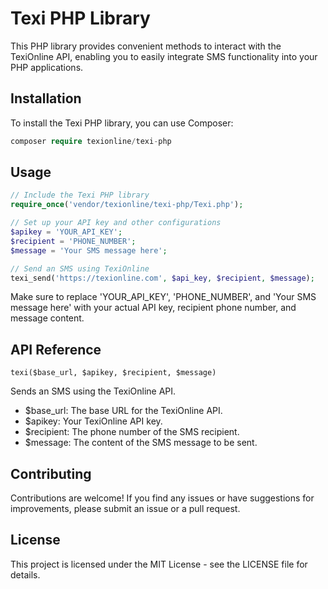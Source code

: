 # Texi PHP Library

This PHP library provides convenient methods to interact with the TexiOnline API, enabling you to easily integrate SMS functionality into your PHP applications.

## Installation

To install the Texi PHP library, you can use Composer:

```php
composer require texionline/texi-php
```

## Usage

```php
// Include the Texi PHP library
require_once('vendor/texionline/texi-php/Texi.php');

// Set up your API key and other configurations
$apikey = 'YOUR_API_KEY';
$recipient = 'PHONE_NUMBER';
$message = 'Your SMS message here';

// Send an SMS using TexiOnline
texi_send('https://texionline.com', $api_key, $recipient, $message);
```

Make sure to replace 'YOUR_API_KEY', 'PHONE_NUMBER', and 'Your SMS message here' with your actual API key, recipient phone number, and message content.

## API Reference

`texi($base_url, $apikey, $recipient, $message)`

Sends an SMS using the TexiOnline API.

- $base_url: The base URL for the TexiOnline API.
- $apikey: Your TexiOnline API key.
- $recipient: The phone number of the SMS recipient.
- $message: The content of the SMS message to be sent.

## Contributing

Contributions are welcome! If you find any issues or have suggestions for improvements, please submit an issue or a pull request.

## License

This project is licensed under the MIT License - see the LICENSE file for details.
